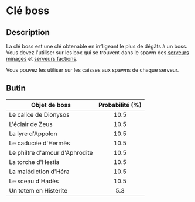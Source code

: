 # Clé boss

## Description
La clé boss est une clé obtenable en infligeant le plus de dégâts à un boss. Vous devez l'utiliser sur les box qui se trouvent dans le spawn des [serveurs minages](https://histeria.fr/wiki/mondes/minage-servers) et [serveurs factions](https://histeria.fr/wiki/mondes/faction-servers).

Vous pouvez les utiliser sur les caisses aux spawns de chaque serveur.

## Butin

| Objet de boss | Probabilité (%) |
| --- | :---: |
| Le calice de Dionysos | 10.5 |
| L'éclair de Zeus | 10.5 |
| La lyre d'Appolon | 10.5 |
| Le caducée d'Hermès | 10.5 |
| Le philtre d'amour d'Aphrodite | 10.5 |
| La torche d'Hestia | 10.5 |
| La malédiction d'Héra | 10.5 |
| Le sceau d'Hadès | 10.5 |
| Un totem en Histerite | 5.3 |